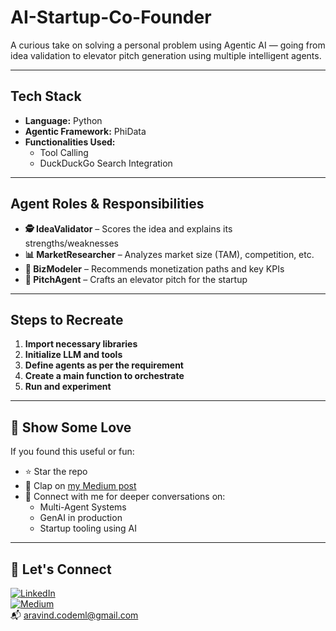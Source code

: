 # AI-Startup-Co-Founder
A curious take on solving a personal problem using Agentic AI — going from idea validation to elevator pitch generation using multiple intelligent agents.

---

## Tech Stack

- **Language:** Python  
- **Agentic Framework:** PhiData  
- **Functionalities Used:**  
  - Tool Calling  
  - DuckDuckGo Search Integration

---

## Agent Roles & Responsibilities

- **🕵️ IdeaValidator** – Scores the idea and explains its strengths/weaknesses  
- **📊 MarketResearcher** – Analyzes market size (TAM), competition, etc.  
- **💼 BizModeler** – Recommends monetization paths and key KPIs  
- **🎤 PitchAgent** – Crafts an elevator pitch for the startup  

---

## Steps to Recreate

1. **Import necessary libraries**  
2. **Initialize LLM and tools**  
3. **Define agents as per the requirement**  
4. **Create a main function to orchestrate**  
5. **Run and experiment**  

---

## 🙌 Show Some Love

If you found this useful or fun:

- ⭐ Star the repo  
- 👏 Clap on [my Medium post](https://aravind-ai.medium.com/)  
- 🤝 Connect with me for deeper conversations on:
  - Multi-Agent Systems  
  - GenAI in production  
  - Startup tooling using AI  

---

## 🔗 Let's Connect

[![LinkedIn](https://img.shields.io/badge/LinkedIn-0A66C2?style=for-the-badge&logo=linkedin&logoColor=white)](https://www.linkedin.com/in/aravind-naidu)  
[![Medium](https://img.shields.io/badge/Medium-12100E?style=for-the-badge&logo=medium&logoColor=white)](https://medium.com/@aravind.ai)  
📬 [aravind.codeml@gmail.com](mailto:aravind.codeml@gmail.com)
